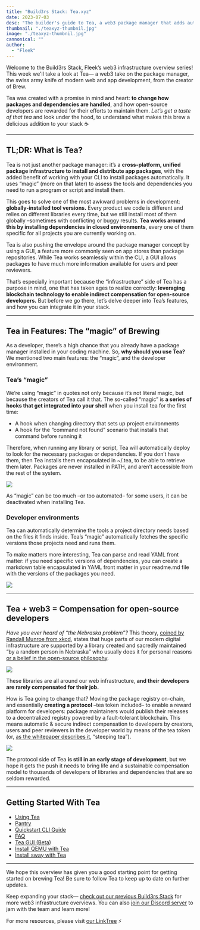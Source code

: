 ```yaml
---
title: "Build3rs Stack: Tea.xyz"
date: 2023-07-03
desc: "The builder's guide to Tea, a web3 package manager that adds automation, developer environments and a little bit of magic to software development."
thumbnail: "./teaxyz-thumbnil.jpg"
image: "./teaxyz-thumbnil.jpg"
cannonical: ""
author: 
  - "Fleek"
---
```


Welcome to the Build3rs Stack, Fleek’s web3 infrastructure overview series! This week we'll take a look at Tea— a web3 take on the package manager, the swiss army knife of modern web and app development, from the creator of Brew.

Tea was created with a promise in mind and heart: **to change how packages and dependencies are handled**, and how open-source developers are rewarded for their efforts to maintain them. *Let’s get a taste of that tea* and look under the hood, to understand what makes this brew a delicious addition to your stack ☕

---

## TL;DR: What is Tea?

Tea is not just another package manager: it’s a **cross-platform, unified package infrastructure to install and distribute app packages**, with the added benefit of working with your CLI to install packages automatically. It uses “magic” (more on that later) to assess the tools and dependencies you need to run a program or script and install them.

This goes to solve one of the most awkward problems in development: **globally-installed tool versions.** Every product we code is different and relies on different libraries every time, but we still install most of them globally –sometimes with conflicting or buggy results. **Tea works around this by installing dependencies in closed environments**, every one of them specific for all projects you are currently working on.

Tea is also pushing the envelope around the package manager concept by using a GUI, a feature more commonly seen on app stores than package repositories. While Tea works seamlessly within the CLI, a GUI allows packages to have much more information available for users and peer reviewers.

That’s especially important because the “infrastructure” side of Tea has a purpose in mind, one that has taken ages to realize correctly: **leveraging blockchain technology to enable indirect compensation for open-source developers.** But before we go there, let’s delve deeper into Tea’s features, and how you can integrate it in your stack.

---

## Tea in Features: The “magic” of Brewing

As a developer, there’s a high chance that you already have a package manager installed in your coding machine. So, **why should you use Tea?** We mentioned two main features: the “magic”, and the developer environment.

### Tea’s “magic” 

We’re using “magic” in quotes not only because it’s not literal magic, but because the creators of Tea call it that. The so-called “magic” is **a series of hooks that get integrated into your shell** when you install tea for the first time:

- A hook when changing directory that sets up project environments
- A hook for the “command not found” scenario that installs that command before running it

Therefore, when running any library or script, Tea will automatically deploy to look for the necessary packages or dependencies. If you don’t have them, then Tea installs them encapsulated in ~/.tea, to be able to retrieve them later. Packages are never installed in PATH, and aren’t accessible from the rest of the system.

![](./tea-magic.png)

As “magic” can be too much –or too automated– for some users, it can be deactivated when installing Tea.

### Developer environments 

Tea can automatically determine the tools a project directory needs based on the files it finds inside. Tea’s “magic” automatically fetches the specific versions those projects need and runs them.

To make matters more interesting, Tea can parse and read YAML front matter: if you need specific versions of dependencies, you can create a markdown table encapsulated in YAML front matter in your readme.md file with the versions of the packages you need.

![](./tea-markdown.png)

---

## Tea + web3 = Compensation for open-source developers

*Have you ever heard of “the Nebraska problem”?* This theory, [coined by Randall Munroe from xkcd](https://xkcd.com/2347/), states that huge parts of our modern digital infrastructure are supported by a library created and sacredly maintained “by a random person in Nebraska” who usually does it for personal reasons [or a belief in the open-source philosophy](http://www.catb.org/~esr/writings/cathedral-bazaar/).

![](./nebraska-problem.png)

These libraries are all around our web infrastructure, **and their developers are rarely compensated for their job.**

How is Tea going to change that? Moving the package registry on-chain, and essentially **creating a protocol** –tea token included– to enable a reward platform for developers: package maintainers would publish their releases to a decentralized registry powered by a fault-tolerant blockchain. This means automatic & secure indirect compensation to developers by creators, users and peer reviewers in the developer world by means of the tea token (or, [as the whitepaper describes it](https://tea.xyz/tea.white-paper.pdf), “steeping tea”).

![](./tea-rewards.png)

The protocol side of Tea **is still in an early stage of development**, but we hope it gets the push it needs to bring life and a sustainable compensation model to thousands of developers of libraries and dependencies that are so seldom rewarded.

---

## Getting Started With Tea

- [Using Tea](https://docs.tea.xyz/getting-started/using-tea)
- [Pantry](https://tea.xyz/packages/)
- [Quickstart CLI Guide](https://docs.tea.xyz/getting-started/install-tea)
- [FAQ](https://docs.tea.xyz/appendix/faq)
- [Tea GUI (Beta)](https://tea.xyz/gui/)
- [Install QEMU with Tea](https://tea.xyz/+qemu.org/)
- [Install sway with Tea](https://tea.xyz/+fuellabs.github.io/sway/) 

---

We hope this overview has given you a good starting point for getting started on brewing Tea! Be sure to follow Tea to keep up to date on further updates.

Keep expanding your stack— [check out our previous Build3rs Stack](https://blog.fleek.xyz/category/guides/) for more web3 infrastructure overviews. You can also [join our Discord server](https://blog.fleek.xyz/post/build3rs-stack-weavedb/discord.gg/fleek) to jam with the team and learn more!

For more resources, please visit [our LinkTree](https://linktr.ee/fleek) ⚡